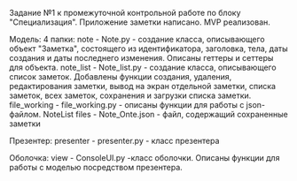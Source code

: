 Задание №1 к промежуточной контрольной работе по блоку "Специализация". Приложение заметки написано. MVP реализован.

Модель:
  4 папки:
    note - Note.py - создание класса, описывающего объект "Заметка", состоящего из идентификатора, заголовка, тела, даты создания и даты последнего изменения. Описаны геттеры и сеттеры для объекта.
    note_list - Note_list.py - создание класса, описывающего список заметок. Добавлены функции создания, удаления, редактирования заметки, вывод на экран отдельной заметки, списка заметок, всех заметок, сохранения и загрузки списка заметки.
    file_working - file_working.py - описаны функции для работы с json-файлом.
    NoteList files - Note_Onte.json - файл, содержащий сохраненные заметки

Презентер:
    presenter - presenter.py - класс презентера

Оболочка:
    view - ConsoleUI.py -класс оболочки. Описаны функции для работы с моделью посредством презентера.
